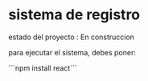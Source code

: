 <h1> sistema de registro</h1>

estado del proyecto : En construccion

para ejecutar el sistema, debes poner:

´´´npm install react´´´

